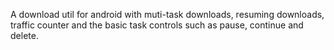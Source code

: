A download util for android with muti-task downloads, resuming downloads, traffic counter and the basic task controls such as pause, continue and delete.
